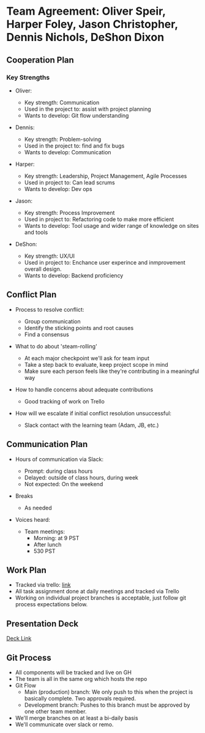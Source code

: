 # Team Agreement: Oliver Speir, Harper Foley, Jason Christopher, Dennis Nichols, DeShon Dixon

## Cooperation Plan

### Key Strengths

- Oliver: 
  - Key strength: Communication
  - Used in the project to: assist with project planning
  - Wants to develop: Git flow understanding

- Dennis:
  - Key strength: Problem-solving
  - Used in the project to: find and fix bugs
  - Wants to develop: Communication

- Harper:
  - Key strength: Leadership, Project Management, Agile Processes
  - Used in project to: Can lead scrums
  - Wants to develop: Dev ops

- Jason:
  - Key strength: Process Improvement
  - Used in project to: Refactoring code to make more efficient
  - Wants to develop: Tool usage and wider range of knowledge on sites and tools

- DeShon:
  - Key strength: UX/UI
  - Used in project to: Enchance user experince and inmprovement overall design.
  - Wants to develop: Backend proficiency



## Conflict Plan

- Process to resolve conflict:
  - Group communication
  - Identify the sticking points and root causes
  - Find a consensus

- What to do about 'steam-rolling'
  - At each major checkpoint we'll ask for team input
  - Take a step back to evaluate, keep project scope in mind
  - Make sure each person feels like they're contributing in a meaningful way

- How to handle concerns about adequate contributions
  - Good tracking of work on Trello

- How will we escalate if initial conflict resolution unsuccessful:
  - Slack contact with the learning team (Adam, JB, etc.)


## Communication Plan

- Hours of communication via Slack:
  - Prompt: during class hours
  - Delayed: outside of class hours, during week
  - Not expected: On the weekend

- Breaks
  - As needed

- Voices heard:
  - Team meetings:
    - Morning: at 9 PST
    - After lunch
    - 530 PST

## Work Plan


- Tracked via trello: [link]([https://trello.com/b/hUQfnmBG/project](https://trello.com/b/gYyE5DFY/final-project))
- All task assignment done at daily meetings and tracked via Trello
- Working on individual project branches is acceptable, just follow git process expectations below.

## Presentation Deck

[Deck Link]([https://docs.google.com/presentation/d/1a1sRQwB3nBrZNYR4knB-kjueXdGSFeQLkVY-G9jekdw/edit?usp=sharing](https://docs.google.com/presentation/d/110elmqMoJiQeoEuv_Wa8S-ABYKZkv6juBtqfI1AJet0/edit?usp=sharing))

## Git Process

- All components will be tracked and live on GH
- The team is all in the same org which hosts the repo
- Git Flow
  - Main (production) branch: We only push to this when the project is basically complete. Two approvals required.
  - Development branch: Pushes to this branch must be approved by one other team member.
- We'll merge branches on at least a bi-daily basis
- We'll communicate over slack or remo.
